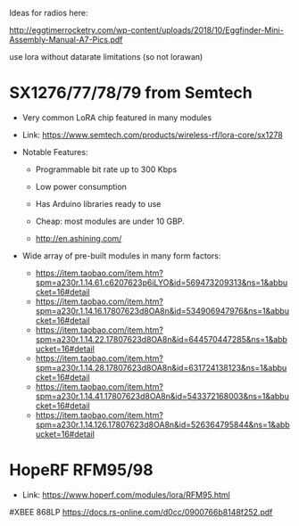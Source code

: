 

Ideas for radios here:

http://eggtimerrocketry.com/wp-content/uploads/2018/10/Eggfinder-Mini-Assembly-Manual-A7-Pics.pdf

use lora without datarate limitations (so not lorawan)


# SX1276/77/78/79 from Semtech

- Very common LoRA chip featured in many modules
- Link: https://www.semtech.com/products/wireless-rf/lora-core/sx1278

- Notable Features:
  - Programmable bit rate up to 300 Kbps
  - Low power consumption
  - Has Arduino libraries ready to use
  - Cheap: most modules are under 10 GBP.

  - http://en.ashining.com/

- Wide array of pre-built modules in many form factors:
  - https://item.taobao.com/item.htm?spm=a230r.1.14.61.c6207623p6iLYO&id=569473209313&ns=1&abbucket=16#detail
  - https://item.taobao.com/item.htm?spm=a230r.1.14.16.17807623d8OA8n&id=534906947976&ns=1&abbucket=16#detail
  - https://item.taobao.com/item.htm?spm=a230r.1.14.22.17807623d8OA8n&id=644570447285&ns=1&abbucket=16#detail
  - https://item.taobao.com/item.htm?spm=a230r.1.14.28.17807623d8OA8n&id=631724138123&ns=1&abbucket=16#detail
  - https://item.taobao.com/item.htm?spm=a230r.1.14.41.17807623d8OA8n&id=543372168003&ns=1&abbucket=16#detail
  - https://item.taobao.com/item.htm?spm=a230r.1.14.126.17807623d8OA8n&id=526364795844&ns=1&abbucket=16#detail

# HopeRF RFM95/98

- Link: https://www.hoperf.com/modules/lora/RFM95.html

#XBEE 868LP
https://docs.rs-online.com/d0cc/0900766b8148f252.pdf

